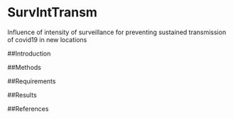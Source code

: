 # SurvIntTransm
Influence of intensity of surveillance for preventing sustained transmission of covid19 in new locations

##Introduction

##Methods

##Requirements

##Results

##References

